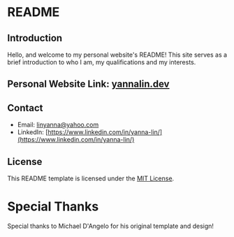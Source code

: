 # README

## Introduction
Hello, and welcome to my personal website's README! This site serves as a brief introduction to who I am, my qualifications and my interests.

## Personal Website Link: [yannalin.dev](yannalin.dev)

## Contact
- Email: [linyanna@yahoo.com](mailto:linyanna@yahoo.com)
- LinkedIn: [https://www.linkedin.com/in/yanna-lin/](https://www.linkedin.com/in/yanna-lin/)

## License
This README template is licensed under the [MIT License](LICENSE.md).


# Special Thanks
Special thanks to Michael D'Angelo for his original template and design!
